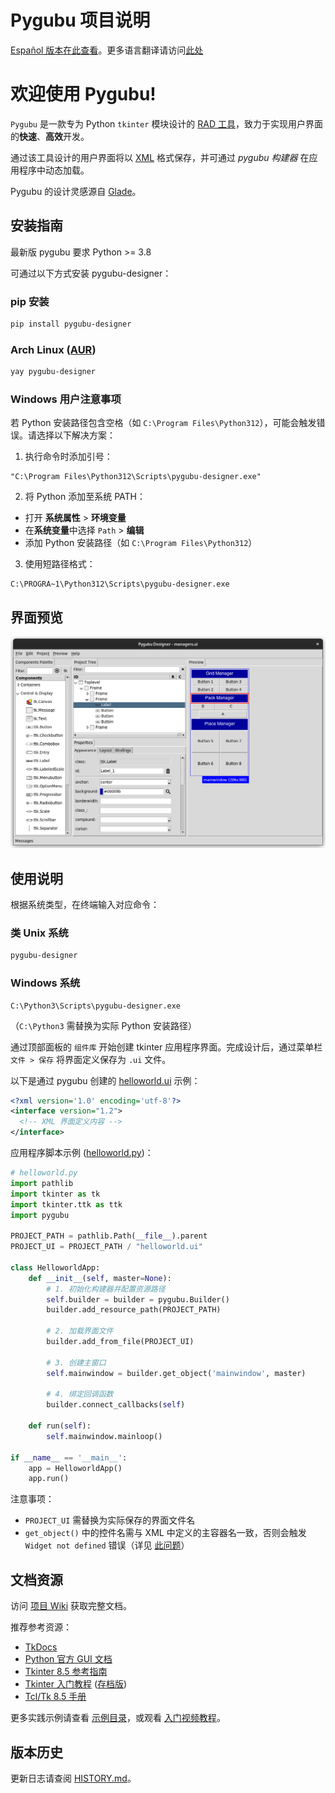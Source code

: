 # Pygubu 项目说明

[Español 版本在此查看](Documentation/README/es.md)。更多语言翻译请访问[此处](Documentation/README)

欢迎使用 Pygubu!
============================================

`Pygubu` 是一款专为 Python `tkinter` 模块设计的 [RAD 工具](https://en.wikipedia.org/wiki/Rapid_application_development)，致力于实现用户界面的**快速**、**高效**开发。

通过该工具设计的用户界面将以 [XML](https://en.wikipedia.org/wiki/XML) 格式保存，并可通过 _pygubu 构建器_ 在应用程序中动态加载。

Pygubu 的设计灵感源自 [Glade](https://gitlab.gnome.org/GNOME/glade)。

## 安装指南

最新版 pygubu 要求 Python >= 3.8

可通过以下方式安装 pygubu-designer：

### pip 安装

```bash
pip install pygubu-designer
```

### Arch Linux ([AUR](https://aur.archlinux.org/packages/pygubu-designer))

```bash
yay pygubu-designer
```

### Windows 用户注意事项

若 Python 安装路径包含空格（如 `C:\Program Files\Python312`），可能会触发错误。请选择以下解决方案：

1. 执行命令时添加引号：

```batch
"C:\Program Files\Python312\Scripts\pygubu-designer.exe"
```

2. 将 Python 添加至系统 PATH：
- 打开 **系统属性** > **环境变量**
- 在**系统变量**中选择 `Path` > **编辑**
- 添加 Python 安装路径（如 `C:\Program Files\Python312`）

3. 使用短路径格式：

```batch
C:\PROGRA~1\Python312\Scripts\pygubu-designer.exe
```

## 界面预览

<img src="pygubu-designer.png" alt="pygubu-designer 界面截图">

## 使用说明

根据系统类型，在终端输入对应命令：

### 类 Unix 系统

```bash
pygubu-designer
```

### Windows 系统

```batch
C:\Python3\Scripts\pygubu-designer.exe
```

（`C:\Python3` 需替换为实际 Python 安装路径）

通过顶部面板的 `组件库` 开始创建 tkinter 应用程序界面。完成设计后，通过菜单栏 `文件 > 保存` 将界面定义保存为 `.ui` 文件。

以下是通过 pygubu 创建的 [helloworld.ui](examples/helloworld/helloworld.ui) 示例：

```xml
<?xml version='1.0' encoding='utf-8'?>
<interface version="1.2">
  <!-- XML 界面定义内容 -->
</interface>
```

应用程序脚本示例 ([helloworld.py](examples/helloworld/helloworld.py))：

```python
# helloworld.py
import pathlib
import tkinter as tk
import tkinter.ttk as ttk
import pygubu

PROJECT_PATH = pathlib.Path(__file__).parent
PROJECT_UI = PROJECT_PATH / "helloworld.ui"

class HelloworldApp:
    def __init__(self, master=None):
        # 1. 初始化构建器并配置资源路径
        self.builder = builder = pygubu.Builder()
        builder.add_resource_path(PROJECT_PATH)
        
        # 2. 加载界面文件
        builder.add_from_file(PROJECT_UI)
        
        # 3. 创建主窗口
        self.mainwindow = builder.get_object('mainwindow', master)
        
        # 4. 绑定回调函数
        builder.connect_callbacks(self)

    def run(self):
        self.mainwindow.mainloop()

if __name__ == '__main__':
    app = HelloworldApp()
    app.run()
```

注意事项：
- `PROJECT_UI` 需替换为实际保存的界面文件名
- `get_object()` 中的控件名需与 XML 中定义的主容器名一致，否则会触发 `Widget not defined` 错误（详见 [此问题](https://github.com/alejandroautalan/pygubu/issues/40)）

## 文档资源

访问 [项目 Wiki](https://github.com/alejandroautalan/pygubu-designer/wiki) 获取完整文档。

推荐参考资源：
- [TkDocs](http://www.tkdocs.com)
- [Python 官方 GUI 文档](https://docs.python.org/3/library/tk.html)
- [Tkinter 8.5 参考指南](https://tkdocs.com/shipman)
- [Tkinter 入门教程](http://effbot.org/tkinterbook) ([存档版](http://web.archive.org/web/20200504141939/http://www.effbot.org/tkinterbook))
- [Tcl/Tk 8.5 手册](http://www.tcl.tk/man/tcl8.5/)

更多实践示例请查看 [示例目录](examples)，或观看 [入门视频教程](http://youtu.be/wuzV9P8geDg)。

## 版本历史

更新日志请查阅 [HISTORY.md](HISTORY.md)。
```
